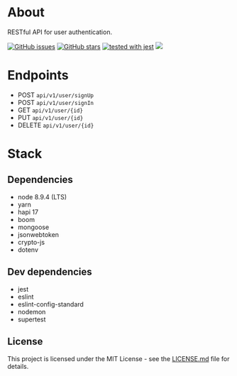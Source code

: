 # About
RESTful API for user authentication.

[![GitHub issues](https://img.shields.io/github/issues/onildoaguiar/hapi-user-api.svg "GitHub issues")](https://github.com/onildoaguiar/hapi-user-api)
[![GitHub stars](https://img.shields.io/github/stars/onildoaguiar/hapi-user-api.svg "GitHub stars")](https://github.com/onildoaguiar/hapi-user-api)
[![tested with jest](https://img.shields.io/badge/tested_with-jest-99424f.svg)](https://github.com/facebook/jest)
<img src="https://img.shields.io/badge/Language-%20JavaScript%20-f9e229.svg">

# Endpoints
* POST `api/v1/user/signUp`
* POST `api/v1/user/signIn`
* GET `api/v1/user/{id}`
* PUT `api/v1/user/{id}`
* DELETE `api/v1/user/{id}`

# Stack
## Dependencies

* node 8.9.4 (LTS)
* yarn
* hapi 17
* boom
* mongoose
* jsonwebtoken
* crypto-js
* dotenv

## Dev dependencies

* jest
* eslint
* eslint-config-standard
* nodemon
* supertest

## License

This project is licensed under the MIT License - see the [LICENSE.md](LICENSE.md) file for details.
